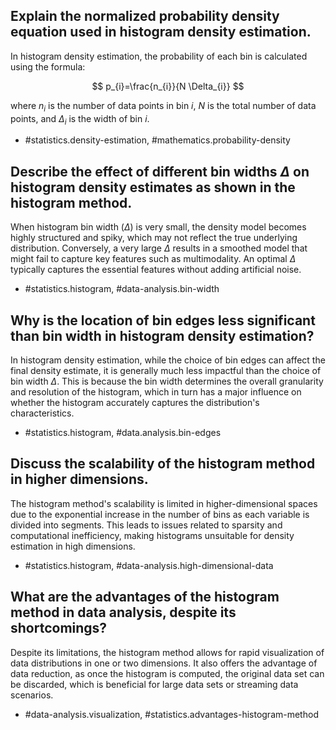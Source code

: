 ## Explain the normalized probability density equation used in histogram density estimation.

In histogram density estimation, the probability of each bin is calculated using the formula:

$$
p_{i}=\frac{n_{i}}{N \Delta_{i}}
$$

where $n_{i}$ is the number of data points in bin $i$, $N$ is the total number of data points, and $\Delta_{i}$ is the width of bin $i$.

- #statistics.density-estimation, #mathematics.probability-density

## Describe the effect of different bin widths $\Delta$ on histogram density estimates as shown in the histogram method.

When histogram bin width ($\Delta$) is very small, the density model becomes highly structured and spiky, which may not reflect the true underlying distribution. Conversely, a very large $\Delta$ results in a smoothed model that might fail to capture key features such as multimodality. An optimal $\Delta$ typically captures the essential features without adding artificial noise.

- #statistics.histogram, #data-analysis.bin-width

## Why is the location of bin edges less significant than bin width in histogram density estimation?

In histogram density estimation, while the choice of bin edges can affect the final density estimate, it is generally much less impactful than the choice of bin width $\Delta$. This is because the bin width determines the overall granularity and resolution of the histogram, which in turn has a major influence on whether the histogram accurately captures the distribution's characteristics.

- #statistics.histogram, #data.analysis.bin-edges

## Discuss the scalability of the histogram method in higher dimensions.

The histogram method's scalability is limited in higher-dimensional spaces due to the exponential increase in the number of bins as each variable is divided into segments. This leads to issues related to sparsity and computational inefficiency, making histograms unsuitable for density estimation in high dimensions.

- #statistics.histogram, #data-analysis.high-dimensional-data

## What are the advantages of the histogram method in data analysis, despite its shortcomings?

Despite its limitations, the histogram method allows for rapid visualization of data distributions in one or two dimensions. It also offers the advantage of data reduction, as once the histogram is computed, the original data set can be discarded, which is beneficial for large data sets or streaming data scenarios.

- #data-analysis.visualization, #statistics.advantages-histogram-method